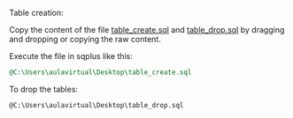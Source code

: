 Table creation:

Copy the content of the file [table_create.sql](./table_create.sql) and [table_drop.sql](./table_drop.sql) by dragging and dropping or copying the raw content.

Execute the file in sqplus like this:

```sql
@C:\Users\aulavirtual\Desktop\table_create.sql
```

To drop the tables:

```sh
@C:\Users\aulavirtual\Desktop\table_drop.sql
```
